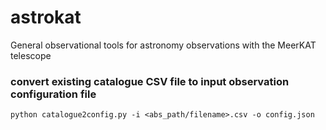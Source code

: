 # astrokat
General observational tools for astronomy observations with the MeerKAT telescope


### convert existing catalogue CSV file to input observation configuration file
```python catalogue2config.py -i <abs_path/filename>.csv -o config.json```

